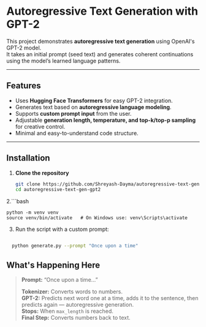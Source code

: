 # Autoregressive Text Generation with GPT-2

This project demonstrates **autoregressive text generation** using OpenAI's GPT-2 model.  
It takes an initial prompt (seed text) and generates coherent continuations using the model’s learned language patterns.

---

## Features
- Uses **Hugging Face Transformers** for easy GPT-2 integration.
- Generates text based on **autoregressive language modeling**.
- Supports **custom prompt input** from the user.
- Adjustable **generation length, temperature, and top-k/top-p sampling** for creative control.
- Minimal and easy-to-understand code structure.

---

## Installation

1. **Clone the repository**
   ```bash
   git clone https://github.com/Shreyash-Dayma/autoregressive-text-gen-gpt2.git
   cd autoregressive-text-gen-gpt2

2.```bash

    python -m venv venv
    source venv/bin/activate   # On Windows use: venv\Scripts\activate
    
3.  Run the script with a custom prompt:
```bash

  python generate.py --prompt "Once upon a time"
```

## What's Happening Here

> **Prompt:** “Once upon a time…”
>
> **Tokenizer:** Converts words to numbers.  
> **GPT-2:** Predicts next word one at a time, adds it to the sentence, then predicts again — autoregressive generation.  
> **Stops:** When `max_length` is reached.  
> **Final Step:** Converts numbers back to text.
